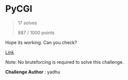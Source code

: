 # PyCGI

> 17 solves
>
> 887 / 1000 points

Hope its working. Can you check?

[Link](http://instance.chall.bi0s.in:10000/challenge/2)

Note: No bruteforcing is required to solve this challenge.

**Challenge Author** : yadhu
